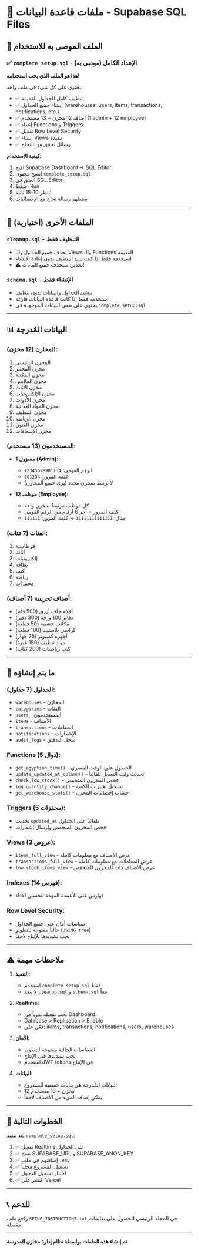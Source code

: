 # 📁 ملفات قاعدة البيانات - Supabase SQL Files

## 🎯 الملف الموصى به للاستخدام

### ✅ `complete_setup.sql` - الإعداد الكامل (موصى به)

**هذا هو الملف الذي يجب استخدامه!**

يحتوي على كل شيء في ملف واحد:
- ✅ تنظيف كامل للجداول القديمة
- ✅ إنشاء جميع الجداول (warehouses, users, items, transactions, notifications, etc.)
- ✅ إضافة 12 مخزن + 13 مستخدم (1 admin + 12 employee)
- ✅ إعداد Functions و Triggers
- ✅ تفعيل Row Level Security
- ✅ إنشاء Views مفيدة
- ✅ رسائل تحقق من النجاح

**كيفية الاستخدام:**
1. افتح Supabase Dashboard → SQL Editor
2. انسخ محتوى `complete_setup.sql`
3. الصق في SQL Editor
4. اضغط Run
5. انتظر 10-15 ثانية
6. ستظهر رسالة نجاح مع الإحصائيات

---

## 📄 الملفات الأخرى (اختيارية)

### `cleanup.sql` - التنظيف فقط
- يحذف جميع الجداول والـ Views والـ Functions القديمة
- استخدمه فقط إذا كنت تريد التنظيف بدون إعادة الإنشاء
- ⚠️ تحذير: سيحذف جميع البيانات!

### `schema.sql` - الإنشاء فقط
- ينشئ الجداول والبيانات بدون تنظيف
- استخدمه فقط إذا كانت قاعدة البيانات فارغة
- يحتوي على نفس البيانات الموجودة في `complete_setup.sql`

---

## 📊 البيانات المُدرجة

### المخازن (12 مخزن):
1. المخزن الرئيسي
2. مخزن المختبر
3. مخزن المكتبة
4. مخزن الملابس
5. مخزن الأثاث
6. مخزن الإلكترونيات
7. مخزن الأدوات
8. مخزن المواد الغذائية
9. مخزن التنظيف
10. مخزن الرياضة
11. مخزن الفنون
12. مخزن الإسعافات

### المستخدمون (13 مستخدم):
- **1 مسؤول (Admin):**
  - الرقم القومي: `12345678901234`
  - كلمة المرور: `901234`
  - لا يرتبط بمخزن محدد (يرى جميع المخازن)

- **12 موظف (Employee):**
  - كل موظف مرتبط بمخزن واحد
  - كلمة المرور = آخر 6 أرقام من الرقم القومي
  - مثال: `11111111111111` → كلمة المرور: `111111`

### الفئات (7 فئات):
1. قرطاسية
2. أثاث
3. إلكترونيات
4. نظافة
5. كتب
6. رياضة
7. مختبرات

### أصناف تجريبية (7 أصناف):
- أقلام جاف أزرق (500 قلم)
- دفاتر 100 ورقة (300 دفتر)
- مكاتب خشبية (50 قطعة)
- كراسي بلاستيك (100 قطعة)
- أجهزة كمبيوتر (25 جهاز)
- مواد تنظيف (150 عبوة)
- كتب رياضيات (200 كتاب)

---

## 🔧 ما يتم إنشاؤه

### الجداول (7 جداول):
- `warehouses` - المخازن
- `categories` - الفئات
- `users` - المستخدمون
- `items` - الأصناف
- `transactions` - المعاملات
- `notifications` - الإشعارات
- `audit_logs` - سجل التدقيق

### Functions (5 دوال):
- `get_egyptian_time()` - الحصول على الوقت المصري
- `update_updated_at_column()` - تحديث وقت التعديل تلقائياً
- `check_low_stock()` - فحص المخزون المنخفض
- `log_quantity_change()` - تسجيل تغييرات الكمية
- `get_warehouse_stats()` - حساب إحصائيات المخزن

### Triggers (5 محفزات):
- تحديث `updated_at` تلقائياً على الجداول
- فحص المخزون المنخفض وإرسال إشعارات

### Views (3 عروض):
- `items_full_view` - عرض الأصناف مع معلومات كاملة
- `transactions_full_view` - عرض المعاملات مع معلومات كاملة
- `low_stock_items_view` - عرض الأصناف ذات المخزون المنخفض

### Indexes (14 فهرس):
- فهارس على الأعمدة المهمة لتحسين الأداء

### Row Level Security:
- سياسات أمان على جميع الجداول
- حالياً مفتوحة للتطوير (`USING true`)
- يجب تشديدها للإنتاج لاحقاً

---

## ⚠️ ملاحظات مهمة

1. **التنفيذ:**
   - استخدم `complete_setup.sql` فقط
   - لا تنفذ `cleanup.sql` و `schema.sql` معاً

2. **Realtime:**
   - يجب تفعيله يدوياً من Dashboard
   - Database > Replication > Enable
   - فعّل على: items, transactions, notifications, users, warehouses

3. **الأمان:**
   - السياسات الحالية مفتوحة للتطوير
   - يجب تشديدها قبل الإنتاج
   - استخدم JWT tokens في الإنتاج

4. **البيانات:**
   - البيانات المُدرجة هي بيانات حقيقية للمشروع
   - 12 مخزن + 13 مستخدم
   - يمكن إضافة المزيد من الأصناف لاحقاً

---

## 🚀 الخطوات التالية

بعد تنفيذ `complete_setup.sql`:

1. ✅ تفعيل Realtime على الجداول
2. ✅ نسخ SUPABASE_URL و SUPABASE_ANON_KEY
3. ✅ إضافتهم في ملف `.env`
4. ✅ تشغيل المشروع محلياً
5. ✅ اختبار تسجيل الدخول
6. ✅ النشر على Vercel

---

## 📞 للدعم

راجع ملف `SETUP_INSTRUCTIONS.txt` في المجلد الرئيسي للحصول على تعليمات مفصلة.

---

**تم إنشاء هذه الملفات بواسطة نظام إدارة مخازن المدرسة**